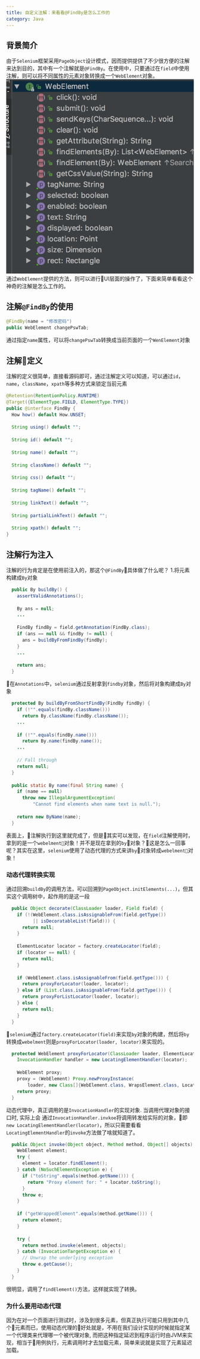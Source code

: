 ```yaml
---
title: 自定义注解：来看看@FindBy是怎么工作的
category: Java
---
```

## 背景简介
由于`Selenium`框架采用`PageObject`设计模式，因而提供提供了不少很方便的注解来达到目的，其中有一个注解就是`@FindBy`。在使用中，只要通过在`field`中使用注解，则可以将不同属性的元素对象转换成一个`WebElement`对象。
![webelement](/img/postimg/webelement.png)
通过`WebElement`提供的方法，则可以进行UI层面的操作了，下面来简单看看这个神奇的注解是怎么工作的。

## 注解`@FindBy`的使用

~~~java
@FindBy(name = "修改密码")
public WebElement changePswTab;
~~~

通过指定`name`属性，可以将`changePswTab`转换成当前页面的一个`WenElement`对象

## 注解定义
注解的定义很简单，直接看源码即可，通过注解定义可以知道，可以通过`id`，`name`，`className`，`xpath`等多种方式来锁定当前元素

~~~java
@Retention(RetentionPolicy.RUNTIME)
@Target({ElementType.FIELD, ElementType.TYPE})
public @interface FindBy {
  How how() default How.UNSET;

  String using() default "";

  String id() default "";

  String name() default "";

  String className() default "";

  String css() default "";

  String tagName() default "";

  String linkText() default "";

  String partialLinkText() default "";

  String xpath() default "";
}
~~~

## 注解行为注入
注解的行为肯定是在使用前注入的，那这个`@FindBy`具体做了什么呢？
1.将元素构建成`By`对象

~~~java
  public By buildBy() {
    assertValidAnnotations();

    By ans = null;
    ...

    FindBy findBy = field.getAnnotation(FindBy.class);
    if (ans == null && findBy != null) {
      ans = buildByFromFindBy(findBy);
    }
    ...

    return ans;
  }
~~~

在`Annotations`中，`selenium`通过反射拿到`findby`对象，然后将对象构建成`By`对象

~~~java
  protected By buildByFromShortFindBy(FindBy findBy) {
    if (!"".equals(findBy.className()))
      return By.className(findBy.className());
    ...

    if (!"".equals(findBy.name()))
      return By.name(findBy.name());
    ...

    // Fall through
    return null;
  }

  public static By name(final String name) {
    if (name == null)
      throw new IllegalArgumentException(
          "Cannot find elements when name text is null.");

    return new ByName(name);
  }
~~~

表面上，注解执行到这里就完成了，但是其实可以发现，在`field`注解使用时，拿到的是一个`webelment`对象！并不是现在拿到的`by`对象？这是怎么一回事呢？其实在这里，`selenium`使用了动态代理的方式来讲`by`对象转成`webelment`对象！

### 动态代理转换实现
通过回溯`buildBy`的调用方法，可以回溯到`PageObject.initElements(...)`，但其实这个调用树中，起作用的是这一段

~~~java
  public Object decorate(ClassLoader loader, Field field) {
    if (!(WebElement.class.isAssignableFrom(field.getType())
          || isDecoratableList(field))) {
      return null;
    }

    ElementLocator locator = factory.createLocator(field);
    if (locator == null) {
      return null;
    }

    if (WebElement.class.isAssignableFrom(field.getType())) {
      return proxyForLocator(loader, locator);
    } else if (List.class.isAssignableFrom(field.getType())) {
      return proxyForListLocator(loader, locator);
    } else {
      return null;
    }
  }
~~~

`selenium`通过`factory.createLocator(field)`来实现`by`对象的构建，然后将`by`转换成`webelment`则是`proxyForLocator(loader, locator)`来实现的。

~~~java
  protected WebElement proxyForLocator(ClassLoader loader, ElementLocator locator) {
    InvocationHandler handler = new LocatingElementHandler(locator);

    WebElement proxy;
    proxy = (WebElement) Proxy.newProxyInstance(
        loader, new Class[]{WebElement.class, WrapsElement.class, Locatable.class}, handler);
    return proxy;
  }
~~~

动态代理中，真正调用的是`InvocationHandler`的实现对象. 当调用代理对象的接口时, 实际上会 通过`InvocationHandler.invkoe`将调用转发给实际的对象，即`new LocatingElementHandler(locator)`，所以只需要看看`LocatingElementHandler`的`invoke`方法做了啥就知道了。

~~~java
  public Object invoke(Object object, Method method, Object[] objects) throws Throwable {
    WebElement element;
    try {
      element = locator.findElement();
    } catch (NoSuchElementException e) {
      if ("toString".equals(method.getName())) {
        return "Proxy element for: " + locator.toString();
      }
      throw e;
    }

    if ("getWrappedElement".equals(method.getName())) {
      return element;
    }

    try {
      return method.invoke(element, objects);
    } catch (InvocationTargetException e) {
      // Unwrap the underlying exception
      throw e.getCause();
    }
  }
~~~

很明显，调用了`findElement()`方法，这样就实现了转换。

### 为什么要用动态代理
因为在对一个页面进行测试时，涉及到很多元素，但真正执行可能只用到其中几个元素而已，使用动态代理的好处就是，不用在我们设计实现的时候就指定某一个代理类来代理哪一个被代理对象, 而把这种指定延迟到程序运行时由JVM来实现，相当于用例执行，元素调用时才去加载元素，简单来说就是实现了元素延迟加载。